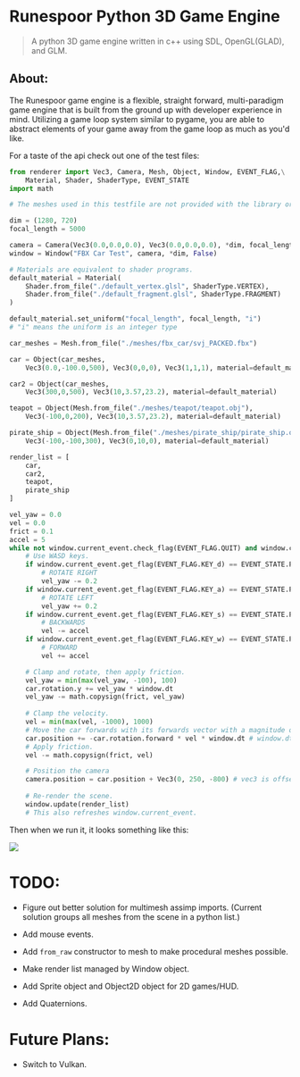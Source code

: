 # Runespoor Python 3D Game Engine

> A python 3D game engine written in c++ using SDL, OpenGL(GLAD), and GLM.

## About:

The Runespoor game engine is a flexible, straight forward, multi-paradigm game engine that is built from the ground up with developer experience in mind.  Utilizing a game loop system similar to pygame, you are able to abstract elements of your game away from the game loop as much as you'd like.

For a taste of the api check out one of the test files:

```py
from renderer import Vec3, Camera, Mesh, Object, Window, EVENT_FLAG,\
    Material, Shader, ShaderType, EVENT_STATE
import math

# The meshes used in this testfile are not provided with the library or source files.

dim = (1280, 720)
focal_length = 5000

camera = Camera(Vec3(0.0,0.0,0.0), Vec3(0.0,0.0,0.0), *dim, focal_length, math.radians(60))
window = Window("FBX Car Test", camera, *dim, False)

# Materials are equivalent to shader programs.
default_material = Material(
    Shader.from_file("./default_vertex.glsl", ShaderType.VERTEX),
    Shader.from_file("./default_fragment.glsl", ShaderType.FRAGMENT)
)

default_material.set_uniform("focal_length", focal_length, "i")
# "i" means the uniform is an integer type

car_meshes = Mesh.from_file("./meshes/fbx_car/svj_PACKED.fbx")

car = Object(car_meshes,
    Vec3(0.0,-100.0,500), Vec3(0,0,0), Vec3(1,1,1), material=default_material)

car2 = Object(car_meshes,
    Vec3(300,0,500), Vec3(10,3.57,23.2), material=default_material)

teapot = Object(Mesh.from_file("./meshes/teapot/teapot.obj"),
    Vec3(-100,0,200), Vec3(10,3.57,23.2), material=default_material)

pirate_ship = Object(Mesh.from_file("./meshes/pirate_ship/pirate_ship.obj"),
    Vec3(-100,-100,300), Vec3(0,10,0), material=default_material)

render_list = [
    car,
    car2,
    teapot,
    pirate_ship
]

vel_yaw = 0.0
vel = 0.0
frict = 0.1
accel = 5
while not window.current_event.check_flag(EVENT_FLAG.QUIT) and window.current_event.get_flag(EVENT_FLAG.KEY_ESCAPE) != EVENT_STATE.PRESSED:
    # Use WASD keys.
    if window.current_event.get_flag(EVENT_FLAG.KEY_d) == EVENT_STATE.PRESSED:
        # ROTATE RIGHT
        vel_yaw -= 0.2
    if window.current_event.get_flag(EVENT_FLAG.KEY_a) == EVENT_STATE.PRESSED:
        # ROTATE LEFT
        vel_yaw += 0.2
    if window.current_event.get_flag(EVENT_FLAG.KEY_s) == EVENT_STATE.PRESSED:
        # BACKWARDS
        vel -= accel
    if window.current_event.get_flag(EVENT_FLAG.KEY_w) == EVENT_STATE.PRESSED:
        # FORWARD
        vel += accel

    # Clamp and rotate, then apply friction.
    vel_yaw = min(max(vel_yaw, -100), 100)
    car.rotation.y += vel_yaw * window.dt
    vel_yaw -= math.copysign(frict, vel_yaw)
    
    # Clamp the velocity.
    vel = min(max(vel, -1000), 1000)
    # Move the car forwards with its forwards vector with a magnitude of `vel`
    car.position += -car.rotation.forward * vel * window.dt # window.dt is deltatime
    # Apply friction.
    vel -= math.copysign(frict, vel)

    # Position the camera
    camera.position = car.position + Vec3(0, 250, -800) # vec3 is offset
    
    # Re-render the scene.
    window.update(render_list)
    # This also refreshes window.current_event.
```

Then when we run it, it looks something like this:

![](https://github.com/FrewtyPebbles/Runespoor-Python3D-Game-Engine/blob/main/tests/car_vroom.gif)

# TODO:

 - Figure out better solution for multimesh assimp imports.  (Current solution groups all meshes from the scene in a python list.)

 - Add mouse events.

 - Add `from_raw` constructor to mesh to make procedural meshes possible.

 - Make render list managed by Window object.

 - Add Sprite object and Object2D object for 2D games/HUD.

 - Add Quaternions.

# Future Plans:

 - Switch to Vulkan.
